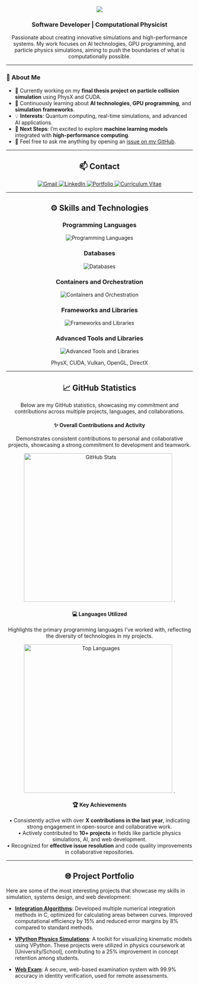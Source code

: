 <h1 align="center">
    <img src="https://readme-typing-svg.herokuapp.com/?font=Righteous&size=35&center=true&vCenter=true&width=500&height=70&duration=4000&lines=Hello!+I'm+Álvaro+👋" />
</h1>

<h3 align="center">Software Developer | Computational Physicist</h3>

<p align="center">
  Passionate about creating innovative simulations and high-performance systems. My work focuses on AI technologies, GPU programming, and particle physics simulations, aiming to push the boundaries of what is computationally possible.
</p>

---

### 🚀 About Me
- 🔭 Currently working on my **final thesis project on particle collision simulation** using PhysX and CUDA.
- 🌱 Continuously learning about **AI technologies**, **GPU programming**, and **simulation frameworks**.
- 💡 **Interests**: Quantum computing, real-time simulations, and advanced AI applications.
- 🎯 **Next Steps**: I’m excited to explore **machine learning models** integrated with **high-performance computing**.
- 💬 Feel free to ask me anything by opening an [issue on my GitHub](https://github.com/SashVqz/SashVqz/issues).

---

<h2 align="center">📫 Contact</h2>

<div align="center">
  <a href="mailto:alvaro.vazquez.1716@gmail.com">
    <img src="https://img.shields.io/badge/Gmail-EA4335?style=for-the-badge&logo=gmail&logoColor=white" alt="Gmail" />
  </a>
  <a href="https://www.linkedin.com/in/álvaro-vázquez-384956323/" target="_blank">
    <img src="https://img.shields.io/badge/LinkedIn-0A66C2?style=for-the-badge&logo=linkedin&logoColor=white" alt="LinkedIn" />
  </a>
  <a href="https://SashVqz.github.io" target="_blank">
     <img src="https://img.shields.io/badge/Portfolio-FF5722?style=for-the-badge&logo=safari&logoColor=white" alt="Portfolio" />
  </a>
  <a href="https://my_cv_url.com" target="_blank">
     <img src="https://img.shields.io/badge/Curriculum-333333?style=for-the-badge&logo=google-drive&logoColor=white" alt="Curriculum Vitae" />
  </a>
</div>

---

<h2 align="center">⚙️ Skills and Technologies</h2>

<div align="center">
    <h3>Programming Languages</h3>
    <img src="https://skillicons.dev/icons?i=c,cpp,cs,java,js,rust,py,r,html,css" alt="Programming Languages"/>

   <h3>Databases</h3>
    <img src="https://skillicons.dev/icons?i=mongodb,mysql,redis,cassandra" alt="Databases"/>

   <h3>Containers and Orchestration</h3>
    <img src="https://skillicons.dev/icons?i=docker,kubernetes" alt="Containers and Orchestration"/>

   <h3>Frameworks and Libraries</h3>
    <img src="https://skillicons.dev/icons?i=nodejs,express,react,nextjs,bootstrap,tailwind" alt="Frameworks and Libraries"/>

   <h3>Advanced Tools and Libraries</h3>
    <img src="https://skillicons.dev/icons?i=cuda,opengl,vulkan" alt="Advanced Tools and Libraries"/>
    <p>PhysX, CUDA, Vulkan, OpenGL, DirectX</p>
</div>

---

<h2 align="center">📈 GitHub Statistics</h2>

<p align="center">Below are my GitHub statistics, showcasing my commitment and contributions across multiple projects, languages, and collaborations.</p>

<div align="center">
    <h4>✨ Overall Contributions and Activity</h4>
    <p>Demonstrates consistent contributions to personal and collaborative projects, showcasing a strong commitment to development and teamwork.</p>
    <img width="400" src="https://github-readme-stats-salesp07.vercel.app/api?username=SashVqz&count_private=true&show_icons=true&theme=react&rank_icon=github&border_radius=10" alt="GitHub Stats">
    .
    <h4>💻 Languages Utilized</h4>
    <p>Highlights the primary programming languages I've worked with, reflecting the diversity of technologies in my projects.</p>
    <img width="400" src="https://github-readme-stats-salesp07.vercel.app/api/top-langs/?username=SashVqz&hide=HTML&langs_count=8&layout=compact&theme=react&border_radius=10&size_weight=0.5&count_weight=0.5&exclude_repo=github-readme-stats" alt="Top Languages">
    .
    <h4>🏆 Key Achievements</h4>
    <p>
        &#x2022; Consistently active with over <strong>X contributions in the last year</strong>, indicating strong engagement in open-source and collaborative work.<br>
        &#x2022; Actively contributed to <strong>10+ projects</strong> in fields like particle physics simulations, AI, and web development.<br>
        &#x2022; Recognized for <strong>effective issue resolution</strong> and code quality improvements in collaborative repositories.
    </p>
</div>

---

<h2 align="center">🌐 Project Portfolio</h2>

Here are some of the most interesting projects that showcase my skills in simulation, systems design, and web development:

- [**Integration Algorithms**](https://github.com/SashVqz/IntegrationAlgorithms): Developed multiple numerical integration methods in C, optimized for calculating areas between curves. Improved computational efficiency by 15% and reduced error margins by 8% compared to standard methods.
  
- [**VPython Physics Simulations**](https://github.com/SashVqz/vpythonPhysicsSimulations): A toolkit for visualizing kinematic models using VPython. These projects were utilized in physics coursework at [University/School], contributing to a 25% improvement in concept retention among students.
  
- [**Web Exam**](https://github.com/SashVqz/WebExam): A secure, web-based examination system with 99.9% accuracy in identity verification, used for remote assessments.
